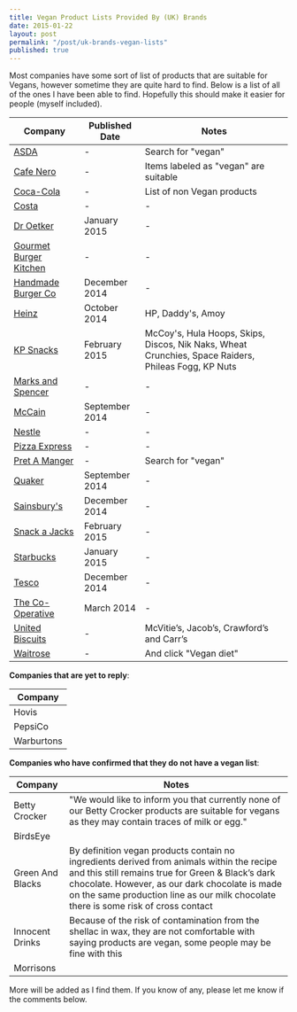 ```yaml
---
title: Vegan Product Lists Provided By (UK) Brands
date: 2015-01-22
layout: post
permalink: "/post/uk-brands-vegan-lists"
published: true
---
```


Most companies have some sort of list of products that are suitable for Vegans, however sometime they are quite hard to find. Below is a list of all of the ones I have been able to find. Hopefully this should make it easier for people (myself included).

Company                                        | Published Date | Notes
-----------------------------------------------|----------------|------
[ASDA](http://goo.gl/Qw2955)                   | -              | Search for "vegan"
[Cafe Nero](http://goo.gl/ZUMEXq)              | -              | Items labeled as "vegan" are suitable
[Coca-Cola](http://goo.gl/kptCXZ)              | -              | List of non Vegan products
[Costa](http://goo.gl/wY2Fq0)                  | -              | -
[Dr Oetker](http://goo.gl/nlDvmb)              | January 2015   | -
[Gourmet Burger Kitchen](http://goo.gl/t5ntjT) | -              | -
[Handmade Burger Co](http://goo.gl/LRzxrn)     | December 2014  | -
[Heinz](http://goo.gl/Xkq5B6)                  | October 2014   | HP, Daddy's, Amoy
[KP Snacks](http://goo.gl/9S9CZn)              | February 2015  | McCoy's, Hula Hoops, Skips, Discos, Nik Naks, Wheat Crunchies, Space Raiders, Phileas Fogg, KP Nuts
[Marks and Spencer](http://goo.gl/LuUKR1)      | -              | -
[McCain](http://goo.gl/tAzDEp)                 | September 2014 | -
[Nestle](http://goo.gl/sbOeU7)                 | -              | -
[Pizza Express](http://goo.gl/JTh7MT)          | -              | -
[Pret A Manger](http://goo.gl/zxYYsF)          | -              | Search for "vegan"
[Quaker](http://goo.gl/jyQCr4)                 | September 2014 | -
[Sainsbury's](http://goo.gl/CN89Z3)            | December 2014  | -
[Snack a Jacks](http://goo.gl/IKdMkC)          | February 2015  | -
[Starbucks](http://goo.gl/iB7YRt)              | January 2015   | -
[Tesco](http://goo.gl/PWTzI5)                  | December 2014  | -
[The Co-Operative](http://goo.gl/sAEr0Y)       | March 2014     | -
[United Biscuits](http://goo.gl/EH3npP)        | -              | McVitie’s, Jacob’s, Crawford’s and Carr’s
[Waitrose](http://goo.gl/FVIYYZ)               | -              | And click "Vegan diet"

**Companies that are yet to reply**:

| Company |
|---------|
| Hovis |
| PepsiCo |
| Warburtons |

**Companies who have confirmed that they do not have a vegan list**:

Company             | Notes
--------------------|-------
Betty Crocker       | "We would like to inform you that currently none of our Betty Crocker products are suitable for vegans as they may contain traces of milk or egg."
BirdsEye            |
Green And Blacks    | By definition vegan products contain no ingredients derived from animals within the recipe and this still remains true for Green & Black’s dark chocolate. However, as our dark chocolate is made on the same production line as our milk chocolate there is some risk of cross contact
Innocent Drinks     | Because of the risk of contamination from the shellac in wax, they are not comfortable with saying products are vegan, some people may be fine with this
Morrisons           |

More will be added as I find them. If you know of any, please let me know if the comments below.
